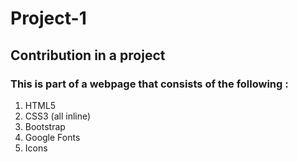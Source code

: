 # Project-1
## Contribution in a project
### This is part of a webpage that consists of the following :
  1. HTML5
  2. CSS3 (all inline)
  3. Bootstrap
  4. Google Fonts
  5. Icons
